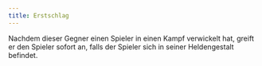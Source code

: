 ```yaml
---
title: Erstschlag
---
```


Nachdem dieser Gegner einen Spieler in einen Kampf verwickelt hat, greift er den Spieler sofort an, falls der Spieler sich in seiner Heldengestalt befindet.